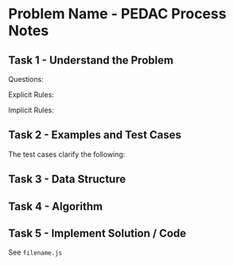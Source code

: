 # Problem Name - PEDAC Process Notes

## Task 1 - Understand the Problem

Questions:

Explicit Rules:

Implicit Rules:

## Task 2 - Examples and Test Cases

The test cases clarify the following:

## Task 3 - Data Structure

## Task 4 - Algorithm

## Task 5 - Implement Solution / Code

See `filename.js`
